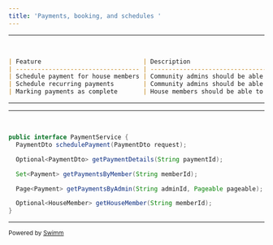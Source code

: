 ```yaml
---
title: 'Payments, booking, and schedules '
---
```

<SwmSnippet path="/assets/FEATURES.md" line="48">

---

&nbsp;

```markdown
| Feature                            | Description                                                  | Notes |
| ---------------------------------- | ------------------------------------------------------------ | ----- |
| Schedule payment for house members | Community admins should be able to schedule payments for a house |       |
| Schedule recurring payments        | Community admins should be able to schedule recurring payments for a house |       |
| Marking payments as complete       | House members should be able to mark payments as paid.       |       |

```

---

</SwmSnippet>

<SwmSnippet path="/service/src/main/java/com/myhome/services/PaymentService.java" line="30">

---

&nbsp;

```java
public interface PaymentService {
  PaymentDto schedulePayment(PaymentDto request);

  Optional<PaymentDto> getPaymentDetails(String paymentId);

  Set<Payment> getPaymentsByMember(String memberId);

  Page<Payment> getPaymentsByAdmin(String adminId, Pageable pageable);

  Optional<HouseMember> getHouseMember(String memberId);
}
```

---

</SwmSnippet>

<SwmMeta version="3.0.0" repo-id="Z2l0aHViJTNBJTNBbXlob21lJTNBJTNBc3dpbW1pbw==" repo-name="myhome"><sup>Powered by [Swimm](https://app.swimm.io/)</sup></SwmMeta>
